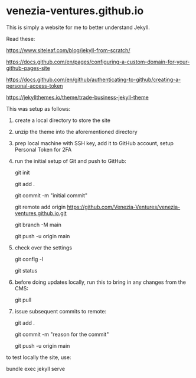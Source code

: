 # venezia-ventures.github.io

This is simply a website for me to better understand Jekyll.

Read these:

https://www.siteleaf.com/blog/jekyll-from-scratch/

https://docs.github.com/en/pages/configuring-a-custom-domain-for-your-github-pages-site

https://docs.github.com/en/github/authenticating-to-github/creating-a-personal-access-token

https://jekyllthemes.io/theme/trade-business-jekyll-theme


This was setup as follows:

1) create a local directory to store the site

2) unzip the theme into the aforementioned directory

3) prep local machine with SSH key, add it to GitHub account, setup Personal Token for 2FA

4) run the initial setup of Git and push to GitHub:

   git init

   git add .

   git commit -m "initial commit"
   
   git remote add origin https://github.com/Venezia-Ventures/venezia-ventures.github.io.git
   
   git branch -M main
   
   git push -u origin main

5) check over the settings

   git config -l
   
   git status
   
6) before doing updates locally, run this to bring in any changes from the CMS:

   git pull
  
7) issue subsequent commits to remote:
  
   git add .
   
   git commit -m "reason for the commit"
   
   git push -u origin main
 



to test locally the site, use:

   bundle exec jekyll serve
